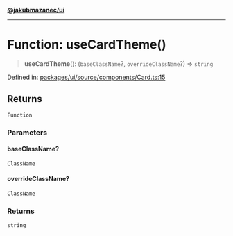 [**@jakubmazanec/ui**](../README.md)

---

# Function: useCardTheme()

> **useCardTheme**(): (`baseClassName`?, `overrideClassName`?) => `string`

Defined in:
[packages/ui/source/components/Card.ts:15](https://github.com/jakubmazanec/tools/blob/dcfb3b06be051bf99e23e7e35174b07af0f0fddd/packages/ui/source/components/Card.ts#L15)

## Returns

`Function`

### Parameters

#### baseClassName?

`ClassName`

#### overrideClassName?

`ClassName`

### Returns

`string`
